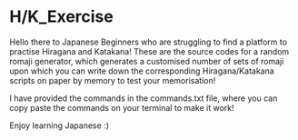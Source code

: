 # H/K_Exercise
Hello there to Japanese Beginners who are struggling to find a platform to practise Hiragana and Katakana! 
These are the source codes for a random romaji generator, which generates a customised number of sets of romaji
upon which you can write down the corresponding Hiragana/Katakana scripts on paper by memory to test your memorisation! 

I have provided the commands in the commands.txt file, where you can copy paste the commands on your terminal to make it work!

Enjoy learning Japanese :)
